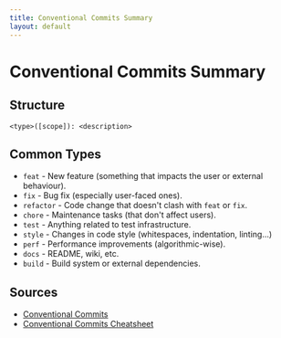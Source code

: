 ```yaml
---
title: Conventional Commits Summary
layout: default
---
```


# Conventional Commits Summary

## Structure

`<type>([scope]): <description>`

## Common Types

- `feat` - New feature (something that impacts the user or external behaviour).
- `fix` - Bug fix (especially user-faced ones).
- `refactor` - Code change that doesn't clash with `feat` or `fix`.
- `chore` - Maintenance tasks (that don't affect users).
- `test`  - Anything related to test infrastructure.
- `style` - Changes in code style (whitespaces, indentation, linting...)
- `perf` - Performance improvements (algorithmic-wise).
- `docs` - README, wiki, etc.
- `build` - Build system or external dependencies.

## Sources

- [Conventional Commits](https://www.conventionalcommits.org/en/v1.0.0/)
- [Conventional Commits Cheatsheet](https://gist.github.com/qoomon/5dfcdf8eec66a051ecd85625518cfd13)
